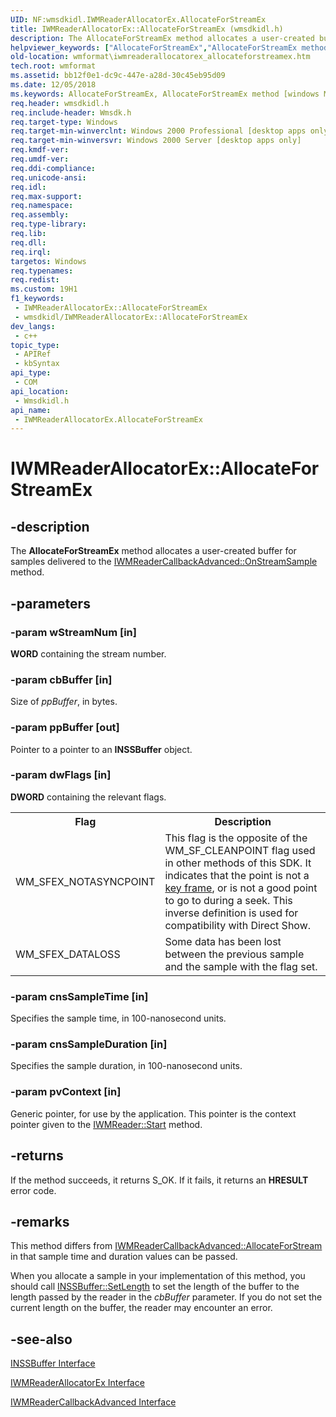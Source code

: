 ```yaml
---
UID: NF:wmsdkidl.IWMReaderAllocatorEx.AllocateForStreamEx
title: IWMReaderAllocatorEx::AllocateForStreamEx (wmsdkidl.h)
description: The AllocateForStreamEx method allocates a user-created buffer for samples delivered to the IWMReaderCallbackAdvanced::OnStreamSample method.
helpviewer_keywords: ["AllocateForStreamEx","AllocateForStreamEx method [windows Media Format]","AllocateForStreamEx method [windows Media Format]","IWMReaderAllocatorEx interface","IWMReaderAllocatorEx interface [windows Media Format]","AllocateForStreamEx method","IWMReaderAllocatorEx.AllocateForStreamEx","IWMReaderAllocatorEx::AllocateForStreamEx","IWMReaderAllocatorExAllocateForStreamEx","wmformat.iwmreaderallocatorex_allocateforstreamex","wmsdkidl/IWMReaderAllocatorEx::AllocateForStreamEx"]
old-location: wmformat\iwmreaderallocatorex_allocateforstreamex.htm
tech.root: wmformat
ms.assetid: bb12f0e1-dc9c-447e-a28d-30c45eb95d09
ms.date: 12/05/2018
ms.keywords: AllocateForStreamEx, AllocateForStreamEx method [windows Media Format], AllocateForStreamEx method [windows Media Format],IWMReaderAllocatorEx interface, IWMReaderAllocatorEx interface [windows Media Format],AllocateForStreamEx method, IWMReaderAllocatorEx.AllocateForStreamEx, IWMReaderAllocatorEx::AllocateForStreamEx, IWMReaderAllocatorExAllocateForStreamEx, wmformat.iwmreaderallocatorex_allocateforstreamex, wmsdkidl/IWMReaderAllocatorEx::AllocateForStreamEx
req.header: wmsdkidl.h
req.include-header: Wmsdk.h
req.target-type: Windows
req.target-min-winverclnt: Windows 2000 Professional [desktop apps only],Windows Media Format 7 SDK, or later versions of the SDK
req.target-min-winversvr: Windows 2000 Server [desktop apps only]
req.kmdf-ver: 
req.umdf-ver: 
req.ddi-compliance: 
req.unicode-ansi: 
req.idl: 
req.max-support: 
req.namespace: 
req.assembly: 
req.type-library: 
req.lib: 
req.dll: 
req.irql: 
targetos: Windows
req.typenames: 
req.redist: 
ms.custom: 19H1
f1_keywords:
 - IWMReaderAllocatorEx::AllocateForStreamEx
 - wmsdkidl/IWMReaderAllocatorEx::AllocateForStreamEx
dev_langs:
 - c++
topic_type:
 - APIRef
 - kbSyntax
api_type:
 - COM
api_location:
 - Wmsdkidl.h
api_name:
 - IWMReaderAllocatorEx.AllocateForStreamEx
---
```


# IWMReaderAllocatorEx::AllocateForStreamEx


## -description

The <b>AllocateForStreamEx</b> method allocates a user-created buffer for samples delivered to the <a href="/windows/desktop/api/wmsdkidl/nf-wmsdkidl-iwmreadercallbackadvanced-onstreamsample">IWMReaderCallbackAdvanced::OnStreamSample</a> method.

## -parameters

### -param wStreamNum [in]

<b>WORD</b> containing the stream number.

### -param cbBuffer [in]

Size of <i>ppBuffer</i>, in bytes.

### -param ppBuffer [out]

Pointer to a pointer to an <b>INSSBuffer</b> object.

### -param dwFlags [in]

<b>DWORD</b> containing the relevant flags.

<table>
<tr>
<th>Flag
                </th>
<th>Description
                </th>
</tr>
<tr>
<td>WM_SFEX_NOTASYNCPOINT</td>
<td>This flag is the opposite of the WM_SF_CLEANPOINT flag used in other methods of this SDK. It indicates that the point is not a <a href="/windows/desktop/wmformat/wmformat-glossary">key frame</a>, or is not a good point to go to during a seek. This inverse definition is used for compatibility with Direct Show.</td>
</tr>
<tr>
<td>WM_SFEX_DATALOSS</td>
<td>Some data has been lost between the previous sample and the sample with the flag set.</td>
</tr>
</table>

### -param cnsSampleTime [in]

Specifies the sample time, in 100-nanosecond units.

### -param cnsSampleDuration [in]

Specifies the sample duration, in 100-nanosecond units.

### -param pvContext [in]

Generic pointer, for use by the application. This pointer is the context pointer given to the <a href="/windows/desktop/api/wmsdkidl/nf-wmsdkidl-iwmreader-start">IWMReader::Start</a> method.

## -returns

If the method succeeds, it returns S_OK. If it fails, it returns an <b>HRESULT</b> error code.

## -remarks

This method differs from <a href="/windows/desktop/api/wmsdkidl/nf-wmsdkidl-iwmreadercallbackadvanced-allocateforstream">IWMReaderCallbackAdvanced::AllocateForStream</a> in that sample time and duration values can be passed.

When you allocate a sample in your implementation of this method, you should call <a href="/windows/desktop/api/wmsbuffer/nf-wmsbuffer-inssbuffer-setlength">INSSBuffer::SetLength</a> to set the length of the buffer to the length passed by the reader in the <i>cbBuffer</i> parameter. If you do not set the current length on the buffer, the reader may encounter an error.

## -see-also

<a href="/windows/desktop/api/wmsbuffer/nn-wmsbuffer-inssbuffer">INSSBuffer Interface</a>



<a href="/windows/desktop/api/wmsdkidl/nn-wmsdkidl-iwmreaderallocatorex">IWMReaderAllocatorEx Interface</a>



<a href="/windows/desktop/api/wmsdkidl/nn-wmsdkidl-iwmreadercallbackadvanced">IWMReaderCallbackAdvanced Interface</a>